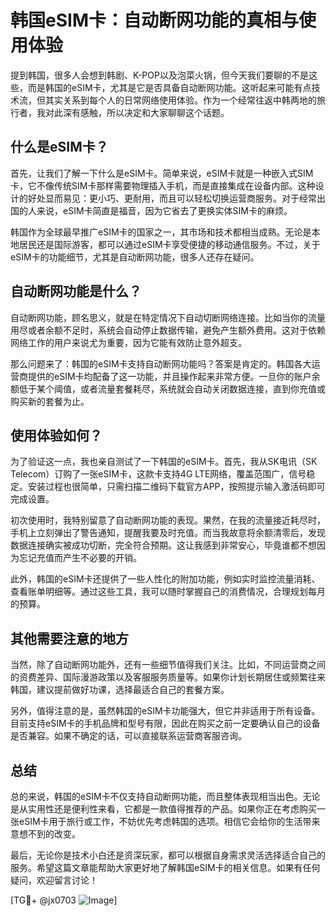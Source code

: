 # 韩国eSIM卡：自动断网功能的真相与使用体验

提到韩国，很多人会想到韩剧、K-POP以及泡菜火锅，但今天我们要聊的不是这些，而是韩国的eSIM卡，尤其是它是否具备自动断网功能。这听起来可能有点技术流，但其实关系到每个人的日常网络使用体验。作为一个经常往返中韩两地的旅行者，我对此深有感触，所以决定和大家聊聊这个话题。

## 什么是eSIM卡？

首先，让我们了解一下什么是eSIM卡。简单来说，eSIM卡就是一种嵌入式SIM卡，它不像传统SIM卡那样需要物理插入手机，而是直接集成在设备内部。这种设计的好处显而易见：更小巧、更耐用，而且可以轻松切换运营商服务。对于经常出国的人来说，eSIM卡简直是福音，因为它省去了更换实体SIM卡的麻烦。

韩国作为全球最早推广eSIM卡的国家之一，其市场和技术都相当成熟。无论是本地居民还是国际游客，都可以通过eSIM卡享受便捷的移动通信服务。不过，关于eSIM卡的功能细节，尤其是自动断网功能，很多人还存在疑问。

## 自动断网功能是什么？

自动断网功能，顾名思义，就是在特定情况下自动切断网络连接。比如当你的流量用尽或者余额不足时，系统会自动停止数据传输，避免产生额外费用。这对于依赖网络工作的用户来说尤为重要，因为它能有效防止意外超支。

那么问题来了：韩国的eSIM卡支持自动断网功能吗？答案是肯定的。韩国各大运营商提供的eSIM卡均配备了这一功能，并且操作起来非常方便。一旦你的账户余额低于某个阈值，或者流量套餐耗尽，系统就会自动关闭数据连接，直到你充值或购买新的套餐为止。

## 使用体验如何？

为了验证这一点，我也亲自测试了一下韩国的eSIM卡。首先，我从SK电讯（SK Telecom）订购了一张eSIM卡，这款卡支持4G LTE网络，覆盖范围广，信号稳定。安装过程也很简单，只需扫描二维码下载官方APP，按照提示输入激活码即可完成设置。

初次使用时，我特别留意了自动断网功能的表现。果然，在我的流量接近耗尽时，手机上立刻弹出了警告通知，提醒我要及时充值。而当我故意将余额清零后，发现数据连接确实被成功切断，完全符合预期。这让我感到非常安心，毕竟谁都不想因为忘记充值而产生不必要的开销。

此外，韩国的eSIM卡还提供了一些人性化的附加功能，例如实时监控流量消耗、查看账单明细等。通过这些工具，我可以随时掌握自己的消费情况，合理规划每月的预算。

## 其他需要注意的地方

当然，除了自动断网功能外，还有一些细节值得我们关注。比如，不同运营商之间的资费差异、国际漫游政策以及客服服务质量等。如果你计划长期居住或频繁往来韩国，建议提前做好功课，选择最适合自己的套餐方案。

另外，值得注意的是，虽然韩国的eSIM卡功能强大，但它并非适用于所有设备。目前支持eSIM卡的手机品牌和型号有限，因此在购买之前一定要确认自己的设备是否兼容。如果不确定的话，可以直接联系运营商客服咨询。

## 总结

总的来说，韩国的eSIM卡不仅支持自动断网功能，而且整体表现相当出色。无论是从实用性还是便利性来看，它都是一款值得推荐的产品。如果你正在考虑购买一张eSIM卡用于旅行或工作，不妨优先考虑韩国的选项。相信它会给你的生活带来意想不到的改变。

最后，无论你是技术小白还是资深玩家，都可以根据自身需求灵活选择适合自己的服务。希望这篇文章能帮助大家更好地了解韩国eSIM卡的相关信息。如果有任何疑问，欢迎留言讨论！

[TG💪+ @jx0703 ![Image](https://github.com/user-attachments/assets/dbca1d08-cadb-493c-b0ec-ad6f7a83f270)]